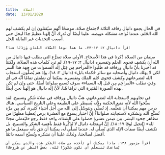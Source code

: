 ```yaml
---
title:  الصلاة
date:  13/01/2020
---
```


في الحال يجمع دانيال رفاقه الثلاثة لاجتماع صلاة، موضحًا أنَّهم سيُقتلون إن لم يكشف لهم الله الحُلم. عندما نُواجه مشكلة عويصة، علينا أيضًا أن نُدرك أنَّ إلهنا عظيمٌ جدًا ليحل حتى أصعب التحديات غير القابلة للحل.

`اقرأ دانيال ٢: ١٧-٢٣. ما هما نوعا الصَّلاة اللتان وَرَدَتَا هنا؟`

صنفان من الصلاة ذُكرتا في هذا الأصحاح. الأولى صلاة تضرُّع التي يطلب فيها دانيال من الله أن يكشف فحوى الحلم وتفسيره (دانيال ٢: ١٧-١٩). لم ترد كلمات هذه الصلاة، ولكننا قد اُخبرنا بأنَّ دانيال ورفاقه قد طلبوا «المراحم مِن قِبَل إله السموات من جهة هذا السر لكي لا يهلك دانيال وأصحابه مع سائر حُكماء بابل» (دانيال ٢: ١٨). وإذ هم يُصلُّون، استجاب الله لتضرعاتهم وكشف فحوى حُلم الملك وتفسيره. يمكننا أن نطمئن تمامًا أنَّه في أي وقتٍ نطلب «المراحِم مِن قبل إله السماء» سوف تُسمع صلواتنا أيضًا، حتى وإن لم تكن بهذه الصورة المُثيرة التي نراها هُنا، لأنَّ إله دانيال هو إلهنا نحن أيضًا.

في تجاوبهم لاستجابة الله لتضرعاتهم، هبَّ دانيال ورفاقه في صلاة شُكرٍ وتسبيح. لقد سبَّحوا الله لأنه منبع الحكمة ولأنه يُسيطر على الطبيعة وعلى التاريخ السياسي. هناك درس مهم يمكننا أن نتعلَّمه. إذ نُصلِّي ونتوسَّل إلى الله من أجل أشياء كثيرة، كم مِن مرَّة نُسبِّح الله ونشكره لاستجابته صلواتنا؟ إنَّ اختبار يسوع مع العشرة برص يُعطينا مظهرًا من مظاهر جحود البشر. مِن ضِمن عشرةٍ حصلوا على الشفاء، واحد فقط رجع «ليُعطي مجدًا لله» (إنجيل لوقا ١٧: ١٨). إنَّ استجابة دانيال لا تُذكَّرنا فقط بأهمية الشكر والتسبيح، بل تكشف أيضًا صفات الإله الذي نُصلِّي له. عندما نُصلِّي له، يمكننا أن نثق بأنه سيفعل ما هو أفضل لصالحنا، ولذلك علينا أن نشكره ونُسبِّح اسمه دائمًا.

`اقرأ مزمور ١٣٨. ماذا يمكنك أن تأخذه من صلاة الشكر هذه والذي يمكن أن يُساعدك لتتعلَّم أن تكون شكورًا لله، بغضِّ النظر عن ظروفك؟`